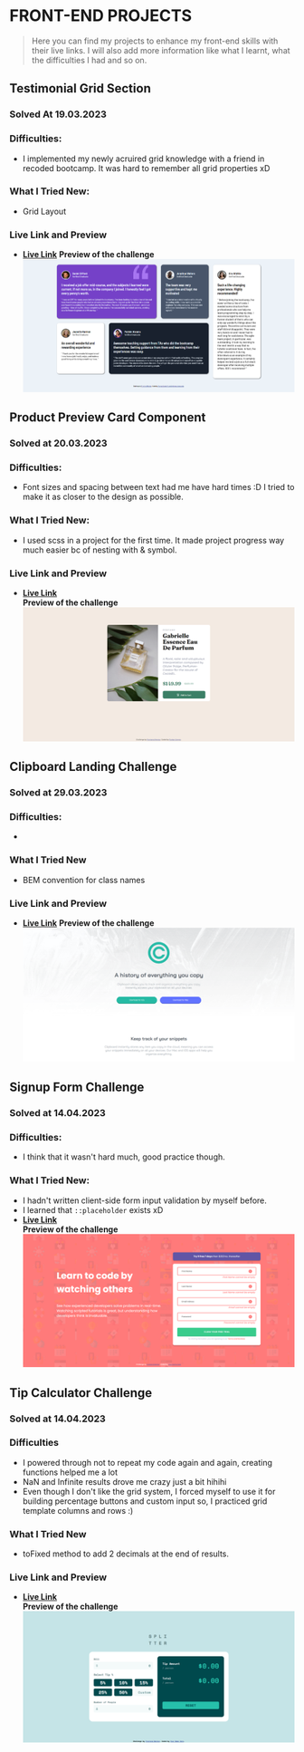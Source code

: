 # FRONT-END PROJECTS

> Here you can find my projects to enhance my front-end skills with their live links.
> I will also add more information like what I learnt, what the difficulties I had and so on.

## Testimonial Grid Section

### Solved At 19.03.2023
### Difficulties:
- I implemented my newly acruired grid knowledge with a friend in recoded bootcamp. It was hard to remember all grid properties xD
### What I Tried New:
- Grid Layout
### Live Link and Preview
- __[Live Link](https://cheerful-moonbeam-d9cbdb.netlify.app/)__
**Preview of the challenge**
![Snapshot of product preview challenge](./snapshots/testimonial-grid.png)

## Product Preview Card Component
### Solved at 20.03.2023
### Difficulties:
- Font sizes and spacing between text had me have hard times :D I tried to make it as closer to the design as possible.
### What I Tried New:
- I used scss in a project for the first time. It made project progress way much easier bc of nesting with & symbol.

### Live Link and Preview
- __[Live Link](https://4furki4-product-preview-card.netlify.app/)__ \
**Preview of the challenge**
![Snapshot of product preview challenge](./snapshots/product-preview-ss.png)
## Clipboard Landing Challenge
### Solved at 29.03.2023
### Difficulties:
-
### What I Tried New
- BEM convention for class names
### Live Link and Preview
- __[Live Link](https://clipboard-landing-page-challenge-4-furki4.vercel.app/)__
**Preview of the challenge**
![clipboard landing challenge preview](./snapshots/clipboard-landing.png)



## Signup Form Challenge
### Solved at 14.04.2023
### Difficulties:
  - I think that it wasn't hard much, good practice though.
### What I Tried New:
  - I hadn't written client-side form input validation by myself before.
  - I learned that ``::placeholder`` exists xD
- __[Live Link](https://4furki4-signup-form-challange.netlify.app/)__ \
**Preview of the challenge**
![Snapshot of signup form challenge](./snapshots/signup-form-challenge.png)


## Tip Calculator Challenge
### Solved at 14.04.2023

### Difficulties
- I powered through not to repeat my code again and again, creating functions helped me a lot
- NaN and Infinite results drove me crazy just a bit hihihi
- Even though I don't like the grid system, I forced myself to use it for building percentage buttons and custom input so, I practiced grid template columns and rows  :)
### What I Tried New

- toFixed method to add 2 decimals at the end of results.
### Live Link and Preview
- __[Live Link](https://tip-calculator-4furki4.netlify.app)__ \
**Preview of the challenge**
![Snapshot of product preview challenge](./snapshots/tip-calculator-challenge.png)



